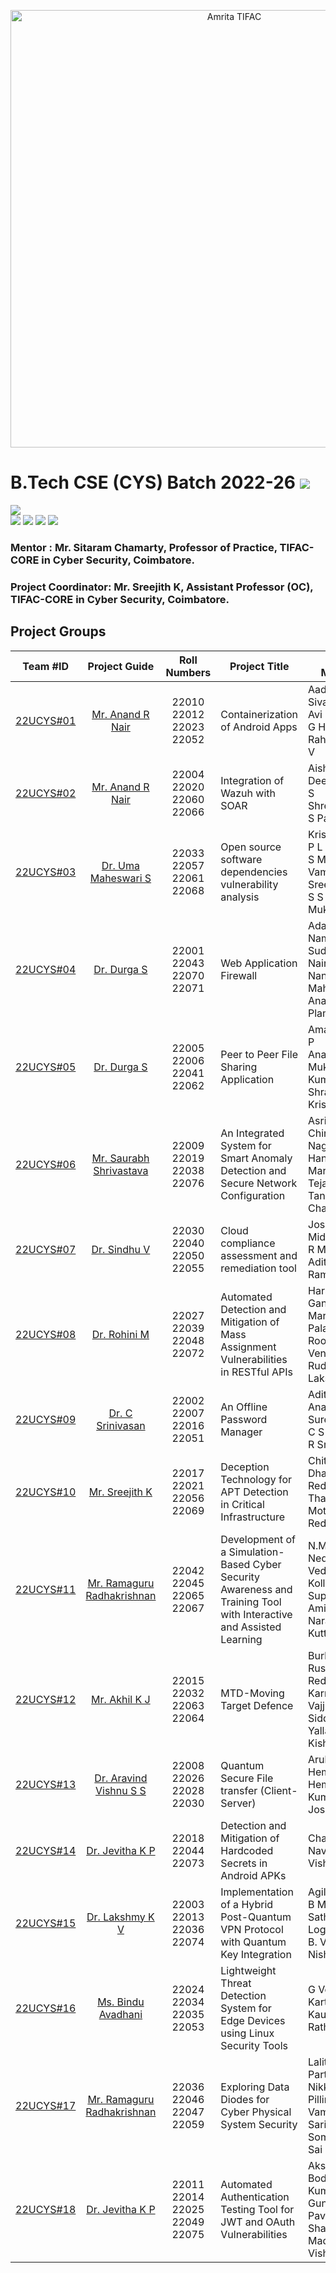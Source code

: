 <p align="center">
  <img src= "https://github.com/amrita-tifac-cys-btech/.github-private/blob/main/profile/assets/AVV_CYS_Logo.png" alt="Amrita TIFAC" width=700 />
</p>

# B.Tech CSE (CYS) Batch 2022-26 ![](https://img.shields.io/badge/-Live-brightgreen)
![](https://img.shields.io/badge/Batch-22UCYS-gold)  <br/> 
![](https://img.shields.io/badge/Domain-OT_Security-blue) ![](https://img.shields.io/badge/Domain-Cyber_Awareness-blue) ![](https://img.shields.io/badge/Domain-Containerization-blue) ![](https://img.shields.io/badge/Domain-Password_Security-blue)

### Mentor : Mr. Sitaram Chamarty, Professor of Practice, TIFAC-CORE in Cyber Security, Coimbatore.
### Project Coordinator: Mr. Sreejith K, Assistant Professor (OC), TIFAC-CORE in Cyber Security, Coimbatore.

## Project Groups

| Team #ID | Project Guide                  | Roll Numbers           | Project Title     | Team Members      |
|:--------:|:----------------------:|:---------------------:|--------------------|-------------------|
| [22UCYS#01](https://github.com/re-bin-d-22ucys/22UCYS-01) | [Mr. Anand R Nair](https://www.amrita.edu/faculty/anand-r-nair/)| 22010 <br/> 22012 <br/> 22023 <br/> 22052 |  Containerization of Android Apps | Aadhithya Sivakumar <br/> Avi Nair <br/> G Hamsini <br/> Rahul Shankar V     |
| [22UCYS#02](https://github.com/re-bin-d-22ucys/22UCYS-02) | [Mr. Anand R Nair](https://www.amrita.edu/faculty/anand-r-nair/) | 22004 <br/> 22020 <br/> 22060 <br/> 22066 | Integration of Wazuh with SOAR | Aishwarya S <br/> Deepak Kumar S <br/> Shree Harini T <br/> S Parvathi        |
| [22UCYS#03](https://github.com/re-bin-d-22ucys/22UCYS-03) | [Dr. Uma Maheswari S](https://www.amrita.edu/faculty/uma-maheswari-s/) | 22033 <br/> 22057 <br/> 22061 <br/> 22068 | Open source software dependencies vulnerability analysis | Krishnamoorthi P L <br/> S Mohana Vamsi <br/> Sree Sharvesh S S <br/> Mukesh R   |
| [22UCYS#04](https://github.com/re-bin-d-22ucys/22UCYS-04) | [Dr. Durga S](https://www.amrita.edu/faculty/s-durga/) | 22001 <br/> 22043 <br/> 22070 <br/> 22071   |  Web Application Firewall  | Adarsh R K <br/> Namitha Sudhishkumar Nair <br/> Nandana Mahesh <br/> Anagh Shaji Plamoottukada     |
| [22UCYS#05](https://github.com/re-bin-d-22ucys/22UCYS-05) | [Dr. Durga S](https://www.amrita.edu/faculty/s-durga/) | 22005 <br/> 22006 <br/> 22041 <br/> 22062  | Peer to Peer File Sharing Application  |  Amal Ritessh A P <br/> Ananth R <br/> Mukund Kumarappan S <br/> Shravan Krishnan G   |
| [22UCYS#06](https://github.com/re-bin-d-22ucys/22UCYS-06) | [Mr. Saurabh Shrivastava](https://www.amrita.edu/faculty/s-saurabh/) | 22009 <br/> 22019 <br/> 22038 <br/> 22076 |  An Integrated System for Smart Anomaly Detection and Secure Network Configuration | Asrita NL <br/> Chinni Nagasree Hansica <br/> Mareddy Sai Tejas <br/> Tangella Sree Chandan    |
| [22UCYS#07](https://github.com/re-bin-d-22ucys/22UCYS-07) | [Dr. Sindhu V](https://www.amrita.edu/faculty/sindhu-v/) | 22030 <br/> 22040 <br/> 22050 <br/> 22055    |  Cloud compliance assessment and remediation tool |  Joshua Anto A <br/> Midhrujayan K  <br/> R M Naren Adithya  <br/> Ramraj S |
| [22UCYS#08](https://github.com/re-bin-d-22ucys/22UCYS-08) | [Dr. Rohini M](https://www.amrita.edu/faculty/m-rohini/) | 22027 <br/> 22039 <br/> 22048 <br/> 22072 | Automated Detection and Mitigation of Mass Assignment Vulnerabilities in RESTful APIs | Harshith Gangisetty <br/> Marri Sanju <br/> Palakurty Roopak Naga Venkata <br/> Rudra Sri Lakshmi |
| [22UCYS#09](https://github.com/re-bin-d-22ucys/22UCYS-09) | [Dr. C Srinivasan](https://www.amrita.edu/faculty/c-srinivasan/) | 22002 <br/> 22007 <br/> 22016 <br/> 22051 |  An Offline Password Manager | Adithya N S <br/> Anaswara Suresh .M . K  <br/> C S Amritha <br/> R Sruthi  |
| [22UCYS#10](https://github.com/re-bin-d-22ucys/22UCYS-10) | [Mr. Sreejith K](https://www.amrita.edu/faculty/sreejith-k/) | 22017 <br/> 22021 <br/> 22056 <br/> 22069 | Deception Technology for APT Detection in Critical Infrastructure |  Chitla Vyshali <br/> Dharshika S  <br/> Reddicherla Thanuj <br/> Mothe Anurag Reddy  |
| [22UCYS#11](https://github.com/amrita-tifac-cys-btech/Simulation-Based-Cyber-Security-Awareness-and-Training-Tool) | [Mr. Ramaguru Radhakrishnan](https://www.amrita.edu/faculty/ramaguru-radhakrishnan/) | 22042 <br/> 22045 <br/> 22065 <br/> 22067 |  Development of a Simulation-Based Cyber Security Awareness and Training Tool with Interactive and Assisted Learning​ | N.Meera <br/> Nedurumalli Vedvarshith  <br/> Kolluru Sai Supraj <br/> Amita Narayanan Kutty  |
| [22UCYS#12](https://github.com/re-bin-d-22ucys/22UCYS-12) | [Mr. Akhil K J](https://www.amrita.edu/faculty/akhil-k-j/) | 22015 <br/> 22032 <br/> 22063 <br/> 22064 | MTD-Moving Target Defence | Burla Rushyendra Reddy <br/> Karri Jeeshitha <br/> Vajjula Satya Siddardha <br/> Yallanuru Kishan Sai |
| [22UCYS#13](https://github.com/re-bin-d-22ucys/22UCYS-13) | [Dr. Aravind Vishnu S S](https://www.amrita.edu/faculty/aravind-vishnu-s-s/) | 22008 <br/> 22026 <br/> 22028 <br/> 22030 |  Quantum Secure File transfer (Client-Server) | Arul Sujith S <br/> Hemadhri P C <br/> Hemanth Kumaar J P <br/> Jose Rohit M |
| [22UCYS#14](https://github.com/re-bin-d-22ucys/22UCYS-14) | [Dr. Jevitha K P](https://www.amrita.edu/faculty/kp-jevitha/) | 22018 <br/> 22044 <br/> 22073     | Detection and Mitigation of Hardcoded Secrets in Android APKs | Charan K <br/> Navarang C D <br/> Vishal R S | 
| [22UCYS#15](https://github.com/re-bin-d-22ucys/22UCYS-15) | [Dr. Lakshmy K V](https://www.amrita.edu/faculty/kv-lakshmy/) | 22003 <br/> 22013 <br/> 22036 <br/> 22074 |  Implementation of a Hybrid Post-Quantum VPN Protocol with Quantum Key Integration | Agilprasanna P <br/> B M  Sai Sathvik <br/> Logesh R <br/> B. Vijay Nishanth |
| [22UCYS#16](https://github.com/re-bin-d-22ucys/22UCYS-16) | [Ms. Bindu Avadhani](https://www.amrita.edu/faculty/avadhani-bindu/) | 22024 <br/> 22034 <br/> 22035 <br/> 22053  |  Lightweight Threat Detection System for Edge Devices using Linux Security Tools |  G Vettrivel <br/> Karthick M <br/> Kaushik M <br/> Rathnesh R    |
| [22UCYS#17](https://github.com/amrita-tifac-cys-btech/Exploring-Data-Diodes-for-Cyber-Physical-System-Security) | [Mr. Ramaguru Radhakrishnan](https://www.amrita.edu/faculty/ramaguru-radhakrishnan/) | 22036 <br/> 22046 <br/> 22047 <br/> 22059 |  Exploring Data Diodes for Cyber Physical System Security | Lalitha K <br/> Parthiv Kumar Nikku <br/> Pillimetla Vamsi <br/> Saride Someswara Sai Sri Chakri   |
| [22UCYS#18](https://github.com/re-bin-d-22ucys/22UCYS-18) | [Dr. Jevitha K P](https://www.amrita.edu/faculty/kp-jevitha/) | 22011 <br/> 22014 <br/> 22025 <br/> 22049 <br/> 22075 | Automated Authentication Testing Tool for JWT and OAuth Vulnerabilities |  Akshit Singh <br/> Boddu Prem Kumar <br/> Gunateet Dev <br/> Pavan Shanmukha Madhav Gunda  <br/> Vishal S     |
